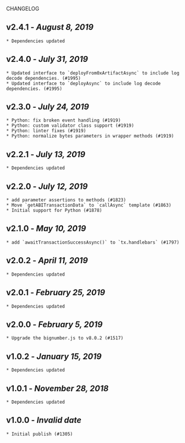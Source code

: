 <!--
changelogUtils.file is auto-generated using the monorepo-scripts package. Don't edit directly.
Edit the package's CHANGELOG.json file only.
-->

CHANGELOG

## v2.4.1 - _August 8, 2019_

    * Dependencies updated

## v2.4.0 - _July 31, 2019_

    * Updated interface to `deployFrom0xArtifactAsync` to include log decode dependencies. (#1995)
    * Updated interface to `deployAsync` to include log decode dependencies. (#1995)

## v2.3.0 - _July 24, 2019_

    * Python: fix broken event handling (#1919)
    * Python: custom validator class support (#1919)
    * Python: linter fixes (#1919)
    * Python: normalize bytes parameters in wrapper methods (#1919)

## v2.2.1 - _July 13, 2019_

    * Dependencies updated

## v2.2.0 - _July 12, 2019_

    * add parameter assertions to methods (#1823)
    * Move `getABITransactionData` to `callAsync` template (#1863)
    * Initial support for Python (#1878)

## v2.1.0 - _May 10, 2019_

    * add `awaitTransactionSuccessAsync()` to `tx.handlebars` (#1797)

## v2.0.2 - _April 11, 2019_

    * Dependencies updated

## v2.0.1 - _February 25, 2019_

    * Dependencies updated

## v2.0.0 - _February 5, 2019_

    * Upgrade the bignumber.js to v8.0.2 (#1517)

## v1.0.2 - _January 15, 2019_

    * Dependencies updated

## v1.0.1 - _November 28, 2018_

    * Dependencies updated

## v1.0.0 - _Invalid date_

    * Initial publish (#1305)
